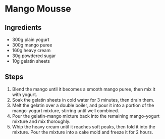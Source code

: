 # Mango Mousse

## Ingredients
- 300g plain yogurt
- 300g mango puree
- 160g heavy cream
- 30g powdered sugar
- 10g gelatin sheets

## Steps
1. Blend the mango until it becomes a smooth mango puree, then mix it with yogurt.
2. Soak the gelatin sheets in cold water for 3 minutes, then drain them.
3. Melt the gelatin over a double boiler, and pour it into a portion of the mango-yogurt mixture, stirring until well combined.
4. Pour the gelatin-mango mixture back into the remaining mango-yogurt mixture and mix thoroughly.
5. Whip the heavy cream until it reaches soft peaks, then fold it into the mixture. Pour the mixture into a cake mold and freeze it for 2 hours.
